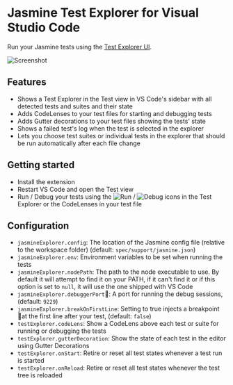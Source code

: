 # Jasmine Test Explorer for Visual Studio Code

Run your Jasmine tests using the 
[Test Explorer UI](https://marketplace.visualstudio.com/items?itemName=hbenl.vscode-test-explorer).

![Screenshot](img/screenshot.png)

## Features
* Shows a Test Explorer in the Test view in VS Code's sidebar with all detected tests and suites and their state
* Adds CodeLenses to your test files for starting and debugging tests
* Adds Gutter decorations to your test files showing the tests' state
* Shows a failed test's log when the test is selected in the explorer
* Lets you choose test suites or individual tests in the explorer that should be run automatically after each file change

## Getting started
* Install the extension
* Restart VS Code and open the Test view
* Run / Debug your tests using the ![Run](img/run.png) / ![Debug](img/debug.png) icons in the Test Explorer or the CodeLenses in your test file

## Configuration

* `jasmineExplorer.config`: The location of the Jasmine config file (relative to the workspace folder) (default: `spec/support/jasmine.json`)
* `jasmineExplorer.env`: Environment variables to be set when running the tests
* `jasmineExplorer.nodePath`: The path to the node executable to use. By default it will attempt to find it on your PATH, if it can't find it or if this option is set to `null`, it will use the one shipped with VS Code
* `jasmineExplorer.debuggerPort`: A port for running the debug sessions, (default: `9229`)
* `jasmineExplorer.breakOnFirstLine`: Setting to true injects a breakpoint at the first line after your test, (default: `false`)
* `testExplorer.codeLens`: Show a CodeLens above each test or suite for running or debugging the tests
* `testExplorer.gutterDecoration`: Show the state of each test in the editor using Gutter Decorations
* `testExplorer.onStart`: Retire or reset all test states whenever a test run is started
* `testExplorer.onReload`: Retire or reset all test states whenever the test tree is reloaded
